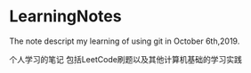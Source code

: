 # LearningNotes
The note descript my learning of using git in October 6th,2019.

个人学习的笔记
包括LeetCode刷题以及其他计算机基础的学习实践
